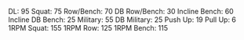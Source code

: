 DL: 95
 Squat: 75
 Row/Bench: 70
 DB Row/Bench: 30
 Incline Bench: 60
 Incline DB Bench: 25
 Military: 55
 DB Military: 25
 Push Up: 19
 Pull Up: 6
 1RPM Squat: 155
 1RPM Row: 125
 1RPM Bench: 115
